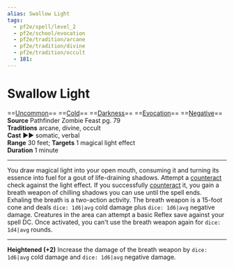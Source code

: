 ```yaml
---
alias: Swallow Light
tags:
  - pf2e/spell/level_2
  - pf2e/school/evocation
  - pf2e/tradition/arcane
  - pf2e/tradition/divine
  - pf2e/tradition/occult
  - 181:
---
```


# Swallow Light

==[Uncommon](../../../Traits/Uncommon.md)== ==[Cold](../../../Traits/Cold.md)== ==[Darkness](1%20TTRPG/PF2e%20Wiki/Traits/Darkness)== ==[Evocation](../../../Traits/Evocation.md)== ==[Negative](../../../Traits/Negative.md)==  
__Source__ Pathfinder Zombie Feast pg. 79  
**Traditions** arcane, divine, occult  
**Cast** ►► somatic, verbal  
**Range** 30 feet; **Targets** 1 magical light effect  
**Duration** 1 minute

---

You draw magical light into your open mouth, consuming it and turning its essence into fuel for a gout of life-draining shadows. Attempt a [counteract](../../../Rules/Counteracting.md) check against the light effect. If you successfully [counteract](../../../Rules/Counteracting.md) it, you gain a breath weapon of chilling shadows you can use until the spell ends. Exhaling the breath is a two-action activity. The breath weapon is a 15-foot cone and deals `dice: 1d6|avg` cold damage plus `dice: 1d6|avg` negative damage. Creatures in the area can attempt a basic Reflex save against your spell DC. Once activated, you can't use the breath weapon again for `dice: 1d4|avg` rounds.

<hr>

**Heightened (+2)** Increase the damage of the breath weapon by `dice: 1d6|avg` cold damage and `dice: 1d6|avg` negative damage.
